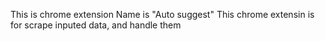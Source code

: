 This is chrome extension
Name is "Auto suggest"
This chrome extensin is for scrape inputed data, and handle them
  
